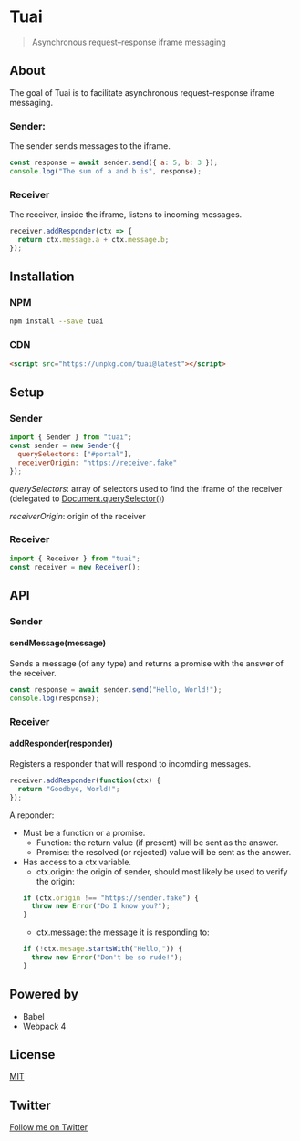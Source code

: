 # Tuai

> Asynchronous request–response iframe messaging

## About

The goal of Tuai is to facilitate asynchronous request–response iframe messaging.

### Sender:

The sender sends messages to the iframe.

```javascript
const response = await sender.send({ a: 5, b: 3 });
console.log("The sum of a and b is", response);
```

### Receiver

The receiver, inside the iframe, listens to incoming messages.

```javascript
receiver.addResponder(ctx => {
  return ctx.message.a + ctx.message.b;
});
```

## Installation

### NPM

```bash
npm install --save tuai
```

### CDN

```html
<script src="https://unpkg.com/tuai@latest"></script>
```

## Setup

### Sender

```javascript
import { Sender } from "tuai";
const sender = new Sender({
  querySelectors: ["#portal"],
  receiverOrigin: "https://receiver.fake"
});
```

_querySelectors_: array of selectors used to find the iframe of the receiver (delegated to [Document.querySelector()](https://developer.mozilla.org/en-US/docs/Web/API/Document/querySelector))

_receiverOrigin_: origin of the receiver

### Receiver

```javascript
import { Receiver } from "tuai";
const receiver = new Receiver();
```

## API

### Sender

#### sendMessage(message)

Sends a message (of any type) and returns a promise with the answer of the receiver.

```javascript
const response = await sender.send("Hello, World!");
console.log(response);
```

### Receiver

#### addResponder(responder)

Registers a responder that will respond to incomding messages.

```javascript
receiver.addResponder(function(ctx) {
  return "Goodbye, World!";
});
```

A reponder:

- Must be a function or a promise.
  - Function: the return value (if present) will be sent as the answer.
  - Promise: the resolved (or rejected) value will be sent as the answer.
- Has access to a ctx variable.
  - ctx.origin: the origin of sender, should most likely be used to verify the origin:
  ```javascript
  if (ctx.origin !== "https://sender.fake") {
    throw new Error("Do I know you?");
  }
  ```
  - ctx.message: the message it is responding to:
  ```javascript
  if (!ctx.mesage.startsWith("Hello,")) {
    throw new Error("Don't be so rude!");
  }
  ```

## Powered by

- Babel
- Webpack 4

## License

[MIT](http://opensource.org/licenses/MIT)

## Twitter

[Follow me on Twitter](https://twitter.com/KrolsBjorn)

